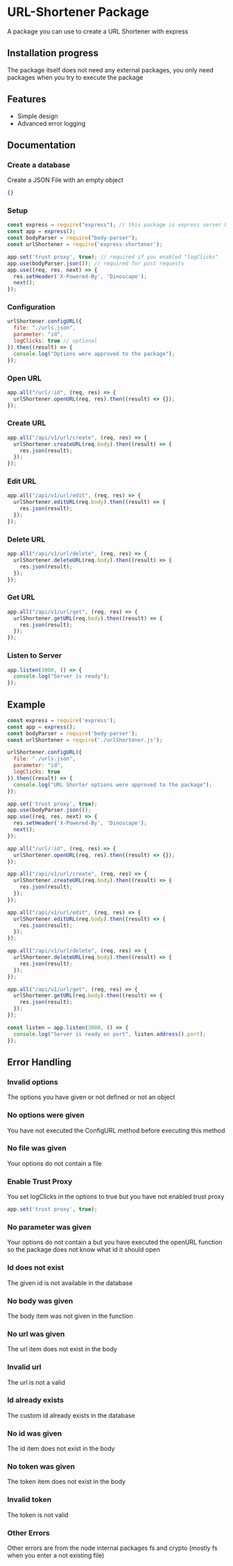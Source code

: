 # URL-Shortener Package
A package you can use to create a URL Shortener with express

## Installation progress
The package itself does not need any external packages, you only need packages when you try to execute the package

## Features
- Simple design
- Advanced error logging

## Documentation
### Create a database
Create a JSON File with an empty object
```json
{}
```

### Setup
```js
const express = require("express"); // this package is express server based
const app = express();
const bodyParser = require("body-parser");
const urlShortener = require('express-shortener');

app.set('trust proxy', true); // required if you enabled "logClicks"
app.use(bodyParser.json()); // required for post requests
app.use((req, res, next) => {
  res.setHeader('X-Powered-By', 'Dinoscape');
  next();
});
```

### Configuration
```js
urlShortener.configURL({
  file: "./urls.json",
  parameter: "id",
  logClicks: true // optional
}).then((result) => {
  console.log("Options were approved to the package");
});
```

### Open URL
```js
app.all("/url/:id", (req, res) => {
  urlShortener.openURL(req, res).then((result) => {});
});
```

### Create URL
```js
app.all("/api/v1/url/create", (req, res) => {
  urlShortener.createURL(req.body).then((result) => {
    res.json(result);
  });
});
```

### Edit URL
```js
app.all("/api/v1/url/edit", (req, res) => {
  urlShortener.editURL(req.body).then((result) => {
    res.json(result);
  });
});
```

### Delete URL
```js
app.all("/api/v1/url/delete", (req, res) => {
  urlShortener.deleteURL(req.body).then((result) => {
    res.json(result);
  });
});
```

### Get URL
```js
app.all("/api/v1/url/get", (req, res) => {
  urlShortener.getURL(req.body).then((result) => {
    res.json(result);
  });
});
```

### Listen to Server
```js
app.listen(3000, () => {
  console.log("Server is ready");
});
```

## Example
```js
const express = require('express');
const app = express();
const bodyParser = require('body-parser');
const urlShortener = require('./urlShortener.js');

urlShortener.configURL({
  file: "./urls.json",
  parameter: "id",
  logClicks: true
}).then((result) => {
  console.log("URL Shorter options were approved to the package");
});

app.set('trust proxy', true);
app.use(bodyParser.json());
app.use((req, res, next) => {
  res.setHeader('X-Powered-By', 'Dinoscape');
  next();
});

app.all("/url/:id", (req, res) => {
  urlShortener.openURL(req, res).then((result) => {});
});

app.all("/api/v1/url/create", (req, res) => {
  urlShortener.createURL(req.body).then((result) => {
    res.json(result);
  });
});

app.all("/api/v1/url/edit", (req, res) => {
  urlShortener.editURL(req.body).then((result) => {
    res.json(result);
  });
});

app.all("/api/v1/url/delete", (req, res) => {
  urlShortener.deleteURL(req.body).then((result) => {
    res.json(result);
  });
});

app.all("/api/v1/url/get", (req, res) => {
  urlShortener.getURL(req.body).then((result) => {
    res.json(result);
  });
});

const listen = app.listen(3000, () => {
  console.log("Server is ready on port", listen.address().port);
});
```

## Error Handling
### Invalid options
The options you have given or not defined or not an object

### No options were given
You have not executed the ConfigURL method before executing this method

### No file was given
Your options do not contain a file

### Enable Trust Proxy
You set logClicks in the options to true but you have not enabled trust proxy
```js
app.set('trust proxy', true);
```

### No parameter was given
Your options do not contain a but you have executed the openURL function so the package does not know what id it should open

### Id does not exist
The given id is not available in the database

### No body was given
The body item was not given in the function

### No url was given
The url item does not exist in the body

### Invalid url
The url is not a valid

### Id already exists
The custom id already exists in the database

### No id was given
The id item does not exist in the body

### No token was given
The token item does not exist in the body

### Invalid token
The token is not valid

### Other Errors
Other errors are from the node internal packages fs and crypto (mostly fs when you enter a not existing file)
